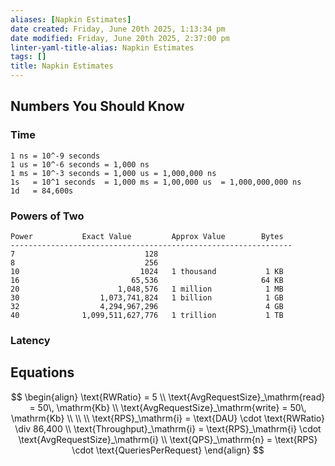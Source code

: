```yaml
---
aliases: [Napkin Estimates]
date created: Friday, June 20th 2025, 1:13:34 pm
date modified: Friday, June 20th 2025, 2:37:00 pm
linter-yaml-title-alias: Napkin Estimates
tags: []
title: Napkin Estimates
---
```


## Numbers You Should Know

### Time

```text
1 ns = 10^-9 seconds
1 us = 10^-6 seconds = 1,000 ns
1 ms = 10^-3 seconds = 1,000 us = 1,000,000 ns
1s   = 10^1 seconds  = 1,000 ms = 1,00,000 us  = 1,000,000,000 ns
1d   = 84,600s 
```

### Powers of Two

```text
Power           Exact Value         Approx Value        Bytes
---------------------------------------------------------------
7                             128
8                             256
10                           1024   1 thousand           1 KB
16                         65,536                       64 KB
20                      1,048,576   1 million            1 MB
30                  1,073,741,824   1 billion            1 GB
32                  4,294,967,296                        4 GB
40              1,099,511,627,776   1 trillion           1 TB
```

### Latency

## Equations

$$
\begin{align}
\text{RWRatio} = 5 \\
\text{AvgRequestSize}_\mathrm{read} = 50\, \mathrm{Kb}
\\
\text{AvgRequestSize}_\mathrm{write} = 50\, \mathrm{Kb}
\\
\\
\\
\text{RPS}_\mathrm{i} = \text{DAU} \cdot \text{RWRatio} \div 86,400
\\
\text{Throughput}_\mathrm{i} = \text{RPS}_\mathrm{i} \cdot \text{AvgRequestSize}_\mathrm{i}
\\
\text{QPS}_\mathrm{n} = \text{RPS} \cdot \text{QueriesPerRequest}
\end{align}
$$
